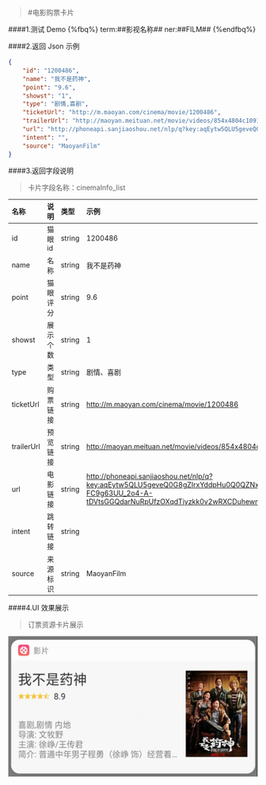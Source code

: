 >#电影购票卡片

####1.测试 Demo
{%fbq%}
term:##影视名称##
ner:##FILM##
{%endfbq%}


####2.返回 Json 示例
```json
{
    "id": "1200486",
    "name": "我不是药神",
    "point": "9.6",
    "showst": "1",
    "type": "剧情,喜剧",
    "ticketUrl": "http://m.maoyan.com/cinema/movie/1200486",
    "trailerUrl": "http://maoyan.meituan.net/movie/videos/854x4804c109134879943f4b24387adc040504b.mp4",
    "url": "http://phoneapi.sanjiaoshou.net/nlp/q?key:aqEytw5QLU5geveQ0G8gZIrxYddpHu0Q0QZNxGSYusOrwLEsB7TwTPR3toED_4OQbDdsivVG7f9ktdmdHNN2Yo6AB-FC9g63UU_2o4-A-tDVtsGGQdarNuRpUfzOXqdTiyzkk0v2wRXCDuhewmf8T71iZvocq8aMki4mcKjqcZslc5VsSqI1aI9Pguvzu_uCQEIG4XZptsE=",
    "intent": "",
    "source": "MaoyanFilm"
}
```
####3.返回字段说明

>卡片字段名称：cinemaInfo_list

|名称|说明|类型|示例|
|:---|:---|:---|:---|
|id|  猫眼id| string |  1200486|
|name| 名称 | string | 我不是药神 |
|point| 猫眼评分 |  string| 9.6 |
|showst| 展示个数|  string | 1 |
|type| 类型|string | 剧情、喜剧|
|ticketUrl|购票链接 |string | http://m.maoyan.com/cinema/movie/1200486|
|trailerUrl|预览链接 |string |http://maoyan.meituan.net/movie/videos/854x4804c109134879943f4b24387adc040504b.mp4 |
|url| 电影链接|string |http://phoneapi.sanjiaoshou.net/nlp/q?key:aqEytw5QLU5geveQ0G8gZIrxYddpHu0Q0QZNxGSYusOrwLEsB7TwTPR3toED_4OQbDdsivVG7f9ktdmdHNN2Yo6AB-FC9g63UU_2o4-A-tDVtsGGQdarNuRpUfzOXqdTiyzkk0v2wRXCDuhewmf8T71iZvocq8aMki4mcKjqcZslc5VsSqI1aI9Pguvzu_uCQEIG4XZptsE=|
|intent|跳转链接 |string | |
|source| 来源标识| string| MaoyanFilm|


####4.UI 效果展示

>订票资源卡片展示

<div align="center">
<img src="/assets/chapter1/film_yaoshen.png" align="center" alt="电影资源卡片实例">
</div>



